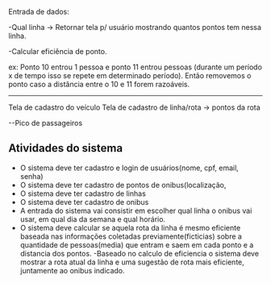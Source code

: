 Entrada de dados:

-Qual linha -> Retornar tela p/ usuário mostrando quantos pontos tem nessa linha.

-Calcular eficiência de ponto.

ex: Ponto 10 entrou 1 pessoa e ponto 11 entrou pessoas (durante um período x de tempo isso se repete em determinado período). Então removemos o ponto caso a distância entre o 10 e 11 forem razoáveis.

---

Tela de cadastro do veículo
Tela de cadastro de linha/rota -> pontos da rota

--Pico de passageiros

## Atividades do sistema

- O sistema deve ter cadastro e login de usuários(nome, cpf, email, senha)
- O sistema deve ter cadastro de pontos de onibus(localização,
- O sistema deve ter cadastro de linhas
- O sistema deve ter cadastro de onibus
- A entrada do sistema vai consistir em escolher qual linha o onibus vai usar, em qual dia da semana e qual horário.
- O sistema deve calcular se aquela rota da linha é mesmo eficiente baseada nas informações coletadas previamente(ficticias) sobre a quantidade de pessoas(media) que entram e saem em cada ponto e a distancia dos pontos.
-Baseado no calculo de eficiencia o sistema deve mostrar a rota atual da linha e uma sugestão de rota mais eficiente, juntamente ao onibus indicado.
